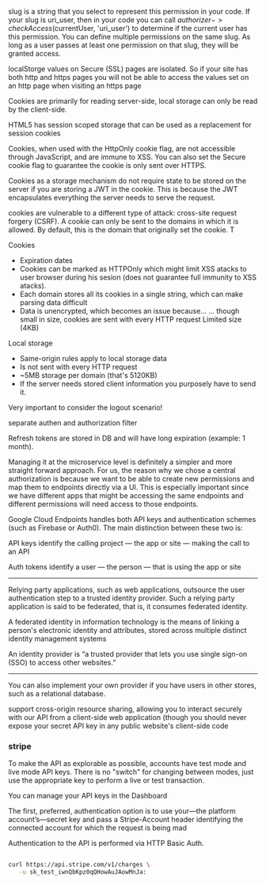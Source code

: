 slug is a string that you select to represent this permission in your code. If your slug is uri_user, then in your code you can call $authorizer->checkAccess($currentUser, 'uri_user') to determine if the current user has this permission. You can define multiple permissions on the same slug. As long as a user passes at least one permission on that slug, they will be granted access.

localStorge values on Secure (SSL) pages are isolated. So if your site has both http and https pages you will not be able to access the values set on an http page when visiting an https page

Cookies are primarily for reading server-side, local storage can only be read by the client-side. 

HTML5 has session scoped storage that can be used as a replacement for session cookies

Cookies, when used with the HttpOnly cookie flag, are not accessible through JavaScript, and are immune to XSS. You can also set the Secure cookie flag to guarantee the cookie is only sent over HTTPS. 

Cookies as a storage mechanism do not require state to be stored on the server if you are storing a JWT in the cookie. This is because the JWT encapsulates everything the server needs to serve the request.

cookies are vulnerable to a different type of attack: cross-site request forgery (CSRF). A cookie can only be sent to the domains in which it is allowed. By default, this is the domain that originally set the cookie. T

Cookies
* Expiration dates
* Cookies can be marked as HTTPOnly which might limit XSS atacks to user browser during his sesion (does not guarantee full immunity to XSS atacks).
* Each domain stores all its cookies in a single string, which can make parsing data difficult
* Data is unencrypted, which becomes an issue because... ... though small in size, cookies are sent with every HTTP request Limited size (4KB)

Local storage
* Same-origin rules apply to local storage data
* Is not sent with every HTTP request
* ~5MB storage per domain (that's 5120KB)
* If the server needs stored client information you purposely have to send it.

Very important to consider the logout scenario! 

separate authen and authorization filter

Refresh tokens are stored in DB and will have long expiration (example: 1 month).

Managing it at the microservice level is definitely a simpler and more straight forward approach. For us, the reason why we chose a central authorization is because we want to be able to create new permissions and map them to endpoints directly via a UI. This is especially important since we have different apps that might be accessing the same endpoints and different permissions will need access to those endpoints.


Google Cloud Endpoints handles both API keys and authentication schemes (such as Firebase or Auth0). The main distinction between these two is:

API keys identify the calling project — the app or site — making the call to an API

Auth tokens identify a user — the person — that is using the app or site

-------

Relying party applications, such as web applications, outsource the user authentication step to a trusted identity provider. Such a relying party application is said to be federated, that is, it consumes federated identity.

A federated identity in information technology is the means of linking a person's electronic identity and attributes, stored across multiple distinct identity management systems

An identity provider is “a trusted provider that lets you use single sign-on (SSO) to access other websites.”

---------

You can also implement your own provider if you have users in other stores, such as a relational database.

support cross-origin resource sharing, allowing you to interact securely with our API from a client-side web application (though you should never expose your secret API key in any public website's client-side code

### stripe

To make the API as explorable as possible, accounts have test mode and live mode API keys. There is no "switch" for changing between modes, just use the appropriate key to perform a live or test transaction.

You can manage your API keys in the Dashboard

The first, preferred, authentication option is to use your—the platform account’s—secret key and pass a Stripe-Account header identifying the connected account for which the request is being mad

Authentication to the API is performed via HTTP Basic Auth. 

```bash

curl https://api.stripe.com/v1/charges \
   -u sk_test_iwnQbKpz0qQHowAuJAowMnJa:

```
